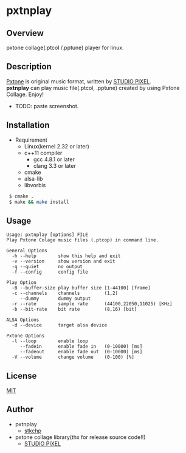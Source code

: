 pxtnplay
==========

## Overview

pxtone collage(.ptcol /.pptune) player for linux.

## Description

[Pxtone](http://pxtone.org/) is original music format, written by [STUDIO PIXEL](http://studiopixel.sakura.ne.jp/).  
**pxtnplay** can play music file(.ptcol, .pptune) created by using Pxtone Collage. Enjoy!

- TODO: paste screenshot.

## Installation

- Requirement
	- Linux(kernel 2.32 or later)
	- c++11 compiler
		- gcc 4.8.1 or later
		- clang 3.3 or later
	- cmake
	- alsa-lib
	- libvorbis

```bash
 $ cmake .
 $ make && make install
```

## Usage

```
Usage: pxtnplay [options] FILE
Play Pxtone Colage music files (.ptcop) in command line.

General Options
  -h --help        show this help and exit
  -v --version     show version and exit
  -q --quiet       no output
  -f --config      config file

Play Option
  -B --buffer-size play buffer size [1-44100] [frame]
  -c --channels    channels         (1,2)
     --dummy       dummy output
  -r --rate        sample rate      (44100,22050,11025) [KHz]
  -b --bit-rate    bit rate         (8,16) [bit]

ALSA Options
  -d --device      target alsa device

Pxtone Options
  -l --loop        enable loop
     --fadein      enable fade in   (0-10000) [ms]
     --fadeout     enable fade out  (0-10000) [ms]
  -V --volume      change volume    (0-100) [%]
```



## License

[MIT](LICENCE.md)

## Author

- pxtnplay
    - [stkchp](https://github.com/stkchp)
- pxtone collage library(thx for release source code!!)
    - [STUDIO PIXEL](http://studiopixel.sakura.ne.jp/)


